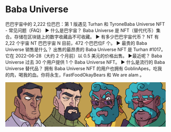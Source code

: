 # Baba Universe

巴巴宇宙中的 2,222 位巴巴：第 1 版遇见 Turhan 和 TyroneBaba Universe NFT - 常见问题（FAQ）
▶ 什么是巴宇宙？
Baba Universe 是 NFT（替代代币）集合。存储在区块链上的数字收藏品不可收藏。
▶ 有多少巴巴宇宙代币？
NT 有 2,22 个宇宙 NT 巴巴宇宙 N 目前，472 个巴巴位F 个。
▶ 最贵的 Baba Universe 销售是什么？
出售的最昂贵的 Baba Universe NFT 是 Turhan #1017。它在 2022-06-28（大约 2 个月前）以 0.5 美元的价格出售。
▶最近呢？ Baba Universe
过去 30 个用户提供 1 个 Baba Universe NFT。
▶ 什么是流行的 Baba Universe 替代品？
拥有 Baba Universe NFT 的用户也拥有 GoblinApes，吃我的肉，喝我的血。你将永生，FastFoodOkayBears 和 We are alam 。

![nft](unnamed.png)


